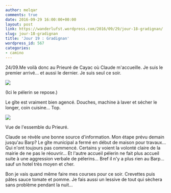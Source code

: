 ```yaml
---
author: melqar
comments: true
date: 2016-09-29 16:00:00+00:00
layout: post
link: https://wanderlufst.wordpress.com/2016/09/29/jour-18-gradignan/
slug: jour-18-gradignan
title: 'Jour 19 : Gradignan'
wordpress_id: 567
categories:
- camino
---
```


24/09.Me voilà donc au Prieuré de Cayac où Claude m'accueille. Je suis le premier arrivé... et aussi le dernier. Je suis seul ce soir.

[![](http://wanderlufst.files.wordpress.com/2016/09/wp-image-631764337jpg.jpg)](http://wanderlufst.files.wordpress.com/2016/09/wp-image-631764337jpg.jpg)

(Ici le pélerin se repose.)

Le gîte est vraiment bien agencé. Douches, machine à laver et sécher le longer, coin cuisine... Top.

[![](http://wanderlufst.files.wordpress.com/2016/09/wp-image-1356044388jpg.jpg)](http://wanderlufst.files.wordpress.com/2016/09/wp-image-1356044388jpg.jpg)

Vue de l'essemble du Prieuré.

Claude se révèle une bonne source d'information. Mon étape prévu demain jusqu'au Barp? Le gîte municipal a fermé en début de maison pour travaux... Qui n'ont toujours pas commencé. Certains y voient la volonté claire de la mairie de ne pas le réouvrir... Et l'autre accueil pélerin ne fait plus accueil suite à une aggression verbale de pélerins... Bref il n'y a plus rien au Barp... sauf un hotel très moyen et cher.

Bon je vais quand même faire mes courses pour ce soir. Crevettes puis pâtes sauce tomate et pomme. Je fais aussi un lessive de tout qui sèchera sans problème pendant la nuit...
